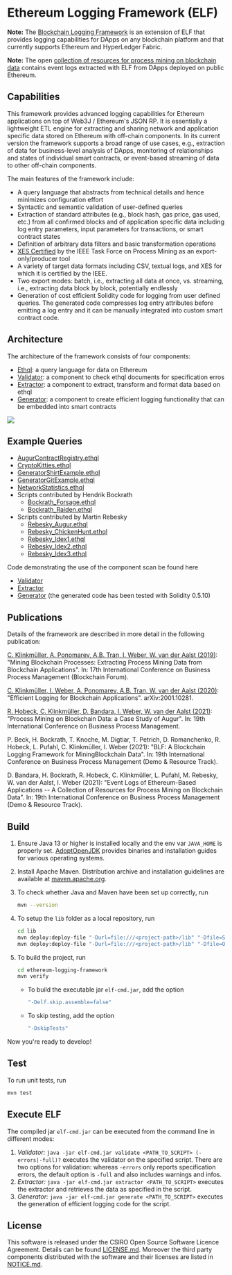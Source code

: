 # Ethereum Logging Framework (ELF)

**Note:** The [Blockchain Logging Framework](https://github.com/TU-ADSP/Blockchain-Logging-Framework) is an extension of ELF that provides logging capabilities for DApps on any blockchain platform and that currently supports Ethereum and HyperLedger Fabric.

**Note:** The open [collection of resources for process mining on blockchain data](https://ingo-weber.github.io/dapp-data/) contains event logs extracted with ELF from DApps deployed on public Ethereum.

## Capabilities

This framework provides advanced logging capabilities for Ethereum applications on top of Web3J / Ethereum's JSON RP. It is essentially a lightweight ETL engine for extracting and sharing network and application specific data stored on Ethereum with off-chain components. In its current version the framework supports a broad range of use cases, e.g., extraction of data for business-level analysis of DApps, monitoring of relationships and states of individual smart contracts, or event-based streaming of data to other off-chain components.

The main features of the framework include:
- A query language that abstracts from technical details and hence minimizes configuration effort
- Syntactic and semantic validation of user-defined queries
- Extraction of standard attributes (e.g., block hash, gas price, gas used, etc.) from all confirmed blocks and of application specific data including log entry parameters, input parameters for transactions, or smart contract states
- Definition of arbitrary data filters and basic transformation operations
- [XES Certified](https://www.tf-pm.org/news/ethereum-logging-framework-elf-0-2-1-has-been-xes-certified) by the IEEE Task Force on Process Mining as an export-only/producer tool 
- A variety of target data formats including CSV, textual logs, and XES for which it is certified by the IEEE. 
- Two export modes: batch, i.e., extracting all data at once, vs. streaming, i.e., extracting data block by block, potentially endlessly
- Generation of cost efficient Solidity code for logging from user defined queries. The generated code compresses log entry attributes before emitting a log entry and it can be manually integrated into custom smart contract code.

## Architecture

The architecture of the framework consists of four components:
- [Ethql](./src/main/antlr4/au/csiro/data61/aap/elf/parsing/Ethql.g4): a query language for data on Ethereum
- [Validator](./src/main/java/au/csiro/data61/aap/elf/Validator.java): a component to check ethql documents for specification erros
- [Extractor](./src/main/java/au/csiro/data61/aap/elf/Extractor.java): a component to extract, transform and format data based on ethql
- [Generator](./src/main/java/au/csiro/data61/aap/elf/Generator.java): a component to create efficient logging functionality that can be embedded into smart contracts

![](framework.png)

## Example Queries

- [AugurContractRegistry.ethql](./src/main/resources/AugurContractRegistry.ethql)
- [CryptoKitties.ethql](./src/main/resources/CryptoKitties.ethql)
- [GeneratorShirtExample.ethql](./src/main/resources/GeneratorGitExample.ethql)
- [GeneratorGitExample.ethql](./src/main/resources/GeneratorShirtExample.ethql)
- [NetworkStatistics.ethql](./src/main/resources/NetworkStatistics.ethql)
- Scripts contributed by Hendrik Bockrath
  - [Bockrath_Forsage.ethql](./src/main/resources/Bockrath_Forsage.ethql)
  - [Bockrath_Raiden.ethql](./src/main/resources/Bockrath_Raiden.ethql)
- Scripts contributed by Martin Rebesky
  - [Rebesky_Augur.ethql](./src/main/resources/Rebesky_Augur.ethql)
  - [Rebesky_ChickenHunt.ethql](./src/main/resources/Rebesky_ChickenHunt.ethql)
  - [Rebesky_Idex1.ethql](./src/main/resources/Rebesky_Idex1.ethql)
  - [Rebesky_Idex2.ethql](./src/main/resources/Rebesky_Idex2.ethql)
  - [Rebesky_Idex3.ethql](./src/main/resources/Rebesky_Idex3.ethql)

Code demonstrating the use of the component scan be found here
- [Validator](src/main/java/au/csiro/data61/aap/samples/ValidatorTest.java)
- [Extractor](src/main/java/au/csiro/data61/aap/samples/ExtractorTest.java)
- [Generator](src/main/java/au/csiro/data61/aap/samples/GeneratorTest.java) (the generated code has been tested with Solidity 0.5.10)

## Publications

Details of the framework are described in more detail in the following publication:

[C. Klinkmüller, A. Ponomarev, A.B. Tran, I. Weber, W. van der Aalst (2019)](https://www.researchgate.net/publication/335399009_Mining_Blockchain_Processes_Extracting_Process_Mining_Data_from_Blockchain_Applications): "Mining Blockchain Processes: Extracting Process Mining Data from Blockchain Applications". In: 17th International Conference on Business Process Management (Blockchain Forum).

[C. Klinkmüller, I. Weber, A. Ponomarev, A.B. Tran, W. van der Aalst (2020)](https://arxiv.org/abs/2001.10281): "Efficient Logging for Blockchain Applications". arXiv:2001.10281.

[R. Hobeck, C. Klinkmüller, D. Bandara, I. Weber, W. van der Aalst (2021)](https://easychair.org/publications/preprint/HDkV): "Process Mining on Blockchain Data: a Case Study of Augur". In: 19th International Conference on Business Process Management.

P. Beck,  H. Bockrath, T. Knoche, M. Digtiar, T. Petrich, D. Romanchenko, R. Hobeck, L. Pufahl, C. Klinkmüller, I. Weber (2021): "BLF: A Blockchain Logging Framework for MiningBlockchain Data". In: 19th International Conference on Business Process Management (Demo & Resource Track).

D. Bandara, H. Bockrath, R. Hobeck, C. Klinkmüller, L. Pufahl, M. Rebesky, W. van der Aalst, I. Weber (2021): "Event Logs of Ethereum-Based Applications -- A Collection of Resources for Process Mining on Blockchain Data". In: 19th International Conference on Business Process Management (Demo & Resource Track).

## Build

1. Ensure Java 13 or higher is installed locally and the env var `JAVA_HOME` is properly set. [AdoptOpenJDK](https://adoptopenjdk.net/installation.html) provides binaries and installation guides for various operating systems.

2. Install Apache Maven. Distribution archive and installation guidelines are available at [maven.apache.org](https://maven.apache.org/index.html).

3. To check whether Java and Maven have been set up correctly, run
    ```bash
    mvn --version
    ```

4. To setup the ```lib``` folder as a local repository, run
    ```bash
    cd lib
    mvn deploy:deploy-file "-Durl=file:///<project-path>/lib" "-Dfile=Spex.jar" "-DgroupId=org.deckfour" "-DartifactId=spex" "-Dversion=1.0" "-Dpackaging=jar"
    mvn deploy:deploy-file "-Durl=file:///<project-path>/lib" "-Dfile=OpenXES-20181205.jar" "-DgroupId=org.deckfour" "-DartifactId=open-xes" "-Dversion=1.0" "-Dpackaging=jar"
    ```
   
6. To build the project, run
    ```bash
    cd ethereum-logging-framework
    mvn verify
    ```
    - To build the executable jar ```elf-cmd.jar```, add the option
      ```bash
      "-Delf.skip.assemble=false"
      ``` 
    - To skip testing, add the option
      ```bash
      "-DskipTests"
      ``` 

Now you're ready to develop!

## Test

To run unit tests, run
```bash
mvn test
```

## Execute ELF

The compiled jar ```elf-cmd.jar``` can be executed from the command line in different modes:
1. *Validator:*  ```java -jar elf-cmd.jar validate <PATH_TO_SCRIPT> (-errors|-full)?``` executes the validator on the specified script. There are two options for validation: whereas ```-errors``` only reports specification errors, the default option is ```-full``` and also includes warnings and infos. 
2. *Extractor:*   ```java -jar elf-cmd.jar extractor <PATH_TO_SCRIPT>``` executes the extractor and retrieves the data as specified in the script.
3. *Generator:* ```java -jar elf-cmd.jar generate <PATH_TO_SCRIPT>``` executes the generation of efficient logging code for the script.

## License

This software is released under the CSIRO Open Source Software Licence Agreement. Details can be found [LICENSE.md](LICENSE.md). Moreover the third party components distributed with the software and their licenses are listed in [NOTICE.md](NOTICE.md).
